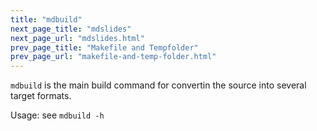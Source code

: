 ```yaml
---
title: "mdbuild"
next_page_title: "mdslides"
next_page_url: "mdslides.html"
prev_page_title: "Makefile and Tempfolder"
prev_page_url: "makefile-and-temp-folder.html"
---
```




`mdbuild` is the main build command for convertin the source into several target formats.

Usage: see `mdbuild -h`



